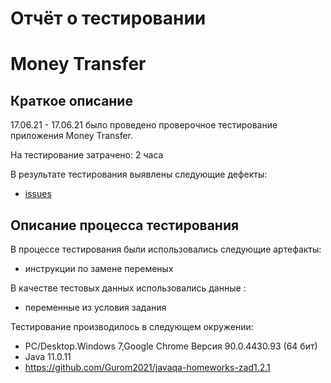 # Отчёт о тестировании
# Money Transfer

## Краткое описание

17.06.21 - 17.06.21 было проведено проверочное тестирование приложения Money Transfer.

На тестирование затрачено: 2 часа

В результате тестирования выявлены следующие дефекты:
* [issues](https://github.com/Gurom2021/javaqa-homeworks-zad1.2.1/issues)


## Описание процесса тестирования

В процессе тестирования были использовались следующие артефакты:

* инструкции по замене переменых



В качестве тестовых данных использовались данные :
* переменные из условия задания 


Тестирование производилось в следующем окружении:
* PC/Desktop.Windows 7,Google Chrome Версия 90.0.4430.93 (64 бит)
* Java 11.0.11
* https://github.com/Gurom2021/javaqa-homeworks-zad1.2.1
